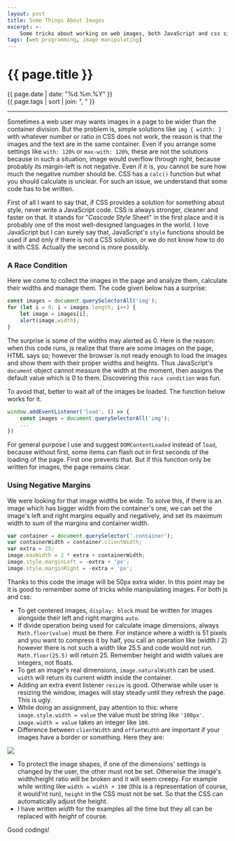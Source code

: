 ```yaml
---
layout: post
title: Some Things About Images
excerpt: >-
    Some tricks about working on web images, both JavaScript and css sides.
tags: [web programming, image manipulating]
---
```


# {{ page.title }}

<div class="post_date">{{ page.date | date: "%d.%m.%Y" }}</div>
<div class="post_tags">{{ page.tags | sort | join: ", " }}</div>

***

Sometimes a web user may wants images in a page to be wider than the container division. But the problem is, simple solutions like `img { width: }` with whatever number or ratio in CSS does not work, the reason is that the images and the text are in the same container. Even if you arrange some settings like `with: 120%` or `max-with: 120%`, these are not the solutions because in such a situation, image would overflow through right, because probably its margin-left is not negative. Even if it is, you cannot be sure how much the negative number should be. CSS has a `calc()` function but what you should calculate is unclear. For such an issue, we understand that some code has to be written.

First of all I want to say that, if CSS provides a solution for something about style, never write a JavaScript code. CSS is always stronger, cleaner and faster on that. It stands for "*Cascade Style* Sheet" in the first place and it is probably one of the most well-designed languages in the world. I love JavaScript but I can surely say that, JavaScript's `style` functions should be used if and only if there is not a CSS solution, or we do not know how to do it with CSS. Actually the second is more possibly.

### A Race Condition

Here we come to collect the images in the page and analyze them, calculate their widths and manage them. The code given below has a surprise:

```JavaScript
const images = document.querySelectorAll('img');
for (let i = 0; i < images.length; i++) {
    let image = images[i];
    alert(image.width);
}
```

The surprise is some of the widths may alerted as 0. Here is the reason: when this code runs, js realize that there are some images on the page, HTML says so; however the browser is not ready enough to load the images and show them with their proper widths and heights. Thus JavaScript's `document` object cannot measure the width at the moment, then assigns the default value which is 0 to them. Discovering this `race condition` was fun.

To avoid that, better to wait all of the images be loaded. The function below works for it.

```JavaScript
window.addEventListener('load', () => {
    const images = document.querySelectorAll('img');
    ...
})
```

For general purpose I use and suggest `DOMContentLoaded` instead of `load`, because without first, some items can flash out in first seconds of the loading of the page. First one prevents that. But if this function only be written for images, the page remains clear.

### Using Negative Margins

We were looking for that image widths be wide. To solve this, if there is an image which has bigger width from the container's one, we can set the image's left and right margins equally and negatively, and set its maximum width to sum of the margins and container width.

```JavaScript
var container = document.querySelector('.container');
var containerWidth = container.clientWidth;
var extra = 25;
image.maxWidth = 2 * extra + containerWidth;
image.style.marginLeft = -extra + 'px';
image.style.marginRight = -extra + 'px';
```

Thanks to this code the image will be 50px extra wider. In this point may be it is good to remember some of tricks while manipulating images. For both js and css:

- To get centered images, `display: block` must be written for images alongside their left and right margins `auto`.
- If divide operation being used for calculate image dimensions, always `Math.floor(value)` must be there. For instance where a width is 51 pixels and you want to compress it by half, you call an operation like (width / 2) however there is not such a width like 25.5 and code would not run. `Math.floor(25.5)` will return 25. Remember height and width values are integers, not floats.
- To get an image's real dimensions, `image.naturalWidth` can be used. `width` will return its current width inside the container.
- Adding an extra event listener `resize` is good. Otherwise while user is resizing the window, images will stay steady until they refresh the page. This is ugly.
- While doing an assignment, pay attention to this: where `image.style.width = value` the value must be string like `'100px'`. `image.width = value` takes an integer like `100`.
- Difference between `clientWidth` and `offsetWidth` are important if your images have a border or something. Here they are:

![](https://tr.JavaScript.info/article/size-and-scroll/metric-all.svg)

- To protect the image shapes, if one of the dimensions' settings is changed by the user, the other must not be set. Otherwise the image's width/height ratio will be broken and it will seem creepy. For example while writing like `width = width + 100` (this is a representation of course, it would'nt run), `height` in the CSS must not be set. So that the CSS can automatically adjust the height.
- I have written *width* for the examples all the time but they all can be replaced with *height* of course.

Good codings!
